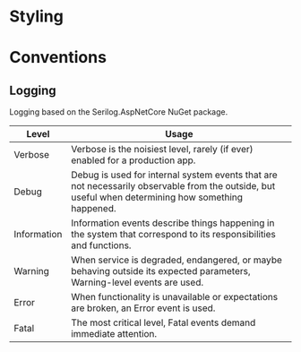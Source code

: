 # Styling

# Conventions

## Logging
Logging based on the Serilog.AspNetCore NuGet package.

<table>
   <thead>
      <tr>
         <th>Level</th>
         <th>Usage</th>
      </tr>
   </thead>
   <tbody>
      <tr>
         <td>Verbose</td>
         <td>Verbose is the noisiest level, rarely (if ever) enabled for a production app.</td>
      </tr>
      <tr>
         <td>Debug</td>
         <td>Debug is used for internal system events that are not necessarily observable from the outside, but useful when determining how something happened.</td>
      </tr>
      <tr>
         <td>Information</td>
         <td>Information events describe things happening in the system that correspond to its responsibilities and functions.</td>
      </tr>
      <tr>
         <td>Warning</td>
         <td>When service is degraded, endangered, or maybe behaving outside its expected parameters, Warning-level events are used.</td>
      </tr>
      <tr>
         <td>Error</td>
         <td>When functionality is unavailable or expectations are broken, an Error event is used.</td>
      </tr>
      <tr>
         <td>Fatal</td>
         <td>The most critical level, Fatal events demand immediate attention.</td>
      </tr>
   </tbody>
</table>
